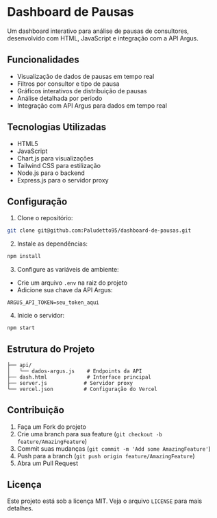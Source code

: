 # Dashboard de Pausas

Um dashboard interativo para análise de pausas de consultores, desenvolvido com HTML, JavaScript e integração com a API Argus.

## Funcionalidades

- Visualização de dados de pausas em tempo real
- Filtros por consultor e tipo de pausa
- Gráficos interativos de distribuição de pausas
- Análise detalhada por período
- Integração com API Argus para dados em tempo real

## Tecnologias Utilizadas

- HTML5
- JavaScript
- Chart.js para visualizações
- Tailwind CSS para estilização
- Node.js para o backend
- Express.js para o servidor proxy

## Configuração

1. Clone o repositório:
```bash
git clone git@github.com:Paludetto95/dashboard-de-pausas.git
```

2. Instale as dependências:
```bash
npm install
```

3. Configure as variáveis de ambiente:
- Crie um arquivo `.env` na raiz do projeto
- Adicione sua chave da API Argus:
```env
ARGUS_API_TOKEN=seu_token_aqui
```

4. Inicie o servidor:
```bash
npm start
```

## Estrutura do Projeto

```
├── api/
│   └── dados-argus.js    # Endpoints da API
├── dash.html             # Interface principal
├── server.js            # Servidor proxy
└── vercel.json          # Configuração do Vercel
```

## Contribuição

1. Faça um Fork do projeto
2. Crie uma branch para sua feature (`git checkout -b feature/AmazingFeature`)
3. Commit suas mudanças (`git commit -m 'Add some AmazingFeature'`)
4. Push para a branch (`git push origin feature/AmazingFeature`)
5. Abra um Pull Request

## Licença

Este projeto está sob a licença MIT. Veja o arquivo `LICENSE` para mais detalhes.